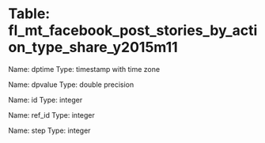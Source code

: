 Table: fl_mt_facebook_post_stories_by_action_type_share_y2015m11
================================================================

Name: dptime
Type: timestamp with time zone

Name: dpvalue
Type: double precision

Name: id
Type: integer

Name: ref_id
Type: integer

Name: step
Type: integer

